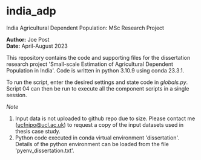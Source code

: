 # india_adp
India Agricultural Dependent Population: MSc Research Project

**Author:** Joe Post  
**Date:** April-August 2023

This repository contains the code and supporting files for the dissertation research project 'Small-scale Estimation of Agricultural Dependent Population in India'. Code is written in python 3.10.9 using conda 23.3.1. 

To run the script, enter the desired settings and state code in _globals.py_. Script 04 can then be run to execute all the component scripts in a single session. 

*Note*

1. Input data is not uploaded to github repo due to size. Please contact me (ucfnjpo@ucl.ac.uk) to request a copy of the input datasets used in thesis case study. 
1. Python code executed in conda virtual environment 'dissertation'. Details of the python environment can be loaded from the file 'pyenv_dissertation.txt'.
